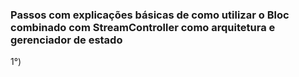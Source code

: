 ### Passos com explicações básicas de como utilizar o Bloc combinado com StreamController como arquitetura e gerenciador de estado

1°) 